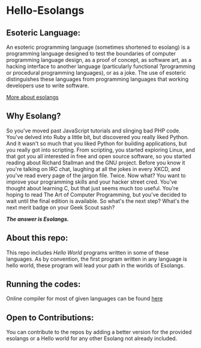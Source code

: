 # Hello-Esolangs

## Esoteric Language:

An esoteric programming language (sometimes shortened to esolang) is a programming language designed to test the boundaries of computer programming language design, as a proof of concept, as software art, as a hacking interface to another language (particularly functional ?programming or procedural programming languages), or as a joke. The use of esoteric distinguishes these languages from programming languages that working developers use to write software.

[More about esolangs](https://en.wikipedia.org/wiki/Esoteric_programming_language)

## Why Esolang?

So you've moved past JavaScript tutorials and slinging bad PHP code. You've delved into Ruby a little bit, but discovered you really liked Python. And it wasn't so much that you liked Python for building applications, but you really got into scripting.
From scripting, you started exploring Linux, and that got you all interested in free and open source software, so you started reading about Richard Stallman and the GNU project.
Before you know it you're talking on IRC chat, laughing at all the jokes in every XKCD, and you've read every page of the jargon file. Twice. Now what?
You want to improve your programming skills and your hacker street cred. You've thought about learning C, but that just seems much too useful.
You're hoping to read The Art of Computer Programming, but you've decided to wait until the final edition is available.
So what's the next step? What's the next merit badge on your Geek Scout sash?


***The answer is Esolangs.***


## About this repo:

This repo includes *Hello World* programs written in some of these languages. As by convention, the first program written in any language is hello world, these program will lead your path in the worlds of Esolangs.

## Running the codes:


Online compiler for most of given languages can be found [here](https://www.jdoodle.com)


## Open to Contributions:

You can contribute to the repos by adding a better version for the provided esolangs or a Hello world for any other Esolang not already included.



